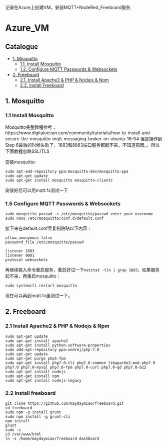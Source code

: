 记录在Azure上创建VM，安装MQTT+NodeRed_Freeboard服务<br>

# Azure_VM
## **Catalogue**
* [1. Mosquitto](#1)
    * [1.1. Install Mosquitto](#1.1)
    * [1.2. Configure MQTT Passwords & Websockets](#1.2)
* [2. Freeboard](#1)
    * [2.1. Install Apache2 & PHP & Nodejs & Npm](#2.1)
    * [2.2. Install Freeboard](#2.2)
    

<h2 id="1">1. Mosquitto</h2>
<h3 id="1.1">1.1 Install Mosquitto</h3>
Mosquitto完整教程参考：https://www.digitalocean.com/community/tutorials/how-to-install-and-secure-the-mosquitto-mqtt-messaging-broker-on-ubuntu-16-04 但是操作到Step 6最后的时候失败了，1883和8883端口服务都起不来，不知道原因。。所以下面教程忽略SSL/TLS<br>

安装mosquitto: 
```linux
sudo apt-add-repository ppa:mosquitto-dev/mosquitto-ppa
sudo apt-get update
sudo apt-get install mosquitto mosquitto-clients
```
安装好后可以用mqtt.fx测试一下



<h3 id="1.2">1.5 Configure MQTT Passwords & Websockets</h3>

```linux
sudo mosquitto_passwd -c /etc/mosquitto/passwd enter_your_username
sudo nano /etc/mosquitto/conf.d/default.conf
```
接下来在default.conf里复制粘贴以下内容：
```linux
allow_anonymous false
password_file /etc/mosquitto/passwd

listener 1883
listener 9001
protocol websockets
```
再继续输入命令重启服务，重启好试一下```netstat -tln | grep 1883```，如果服务起不来，再重启mosquitto：
```linux
sudo systemctl restart mosquitto
```
现在可以再到mqtt.fx里测试一下。


<h2 id="2">2. Freeboard</h2>
<h3 id="2.1">2.1 Install Apache2 & PHP & Nodejs & Npm</h3>

```linux
sudo apt-get update
sudo apt-get install apache2
sudo apt-get install python-software-properties
sudo add-apt-repository ppa:ondrej/php-7.0
sudo apt-get update
sudo apt-get purge php5-fpm
sudo apt-get install php7.0-cli php7.0-common libapache2-mod-php7.0 php7.0 php7.0-mysql php7.0-fpm php7.0-curl php7.0-gd php7.0-bz2
sudo apt-get install nodejs
sudo apt-get install npm
sudo apt-get install nodejs-legacy

```

<h3 id="2.2">2.2 Install freeboard</h3>

```linux
git clone https://github.com/maydaymiao/freeboard.git
cd freeboard
sudo npm -g install grunt
sudo npm install -g grunt-cli
npm install
grunt
sudo -s
cd /var/www/html
ln -s /home/maydaymiao/freeboard dashboard
```


